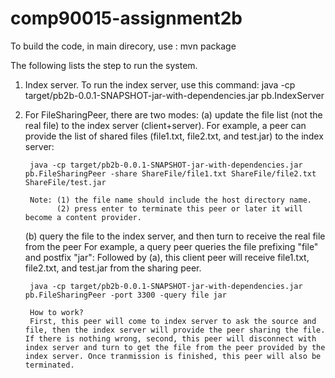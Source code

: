 # comp90015-assignment2b

To build the code, in main direcory, use : mvn package

The following lists the step to run the system.
1. Index server. To run the index server, use this command:
    java -cp target/pb2b-0.0.1-SNAPSHOT-jar-with-dependencies.jar pb.IndexServer


2. For FileSharingPeer, there are two modes: 
    (a) update the file list (not the real file) to the index server (client+server). 
        For example, a peer can provide the list of shared files (file1.txt, file2.txt, and test.jar) to the index server:
        
        java -cp target/pb2b-0.0.1-SNAPSHOT-jar-with-dependencies.jar pb.FileSharingPeer -share ShareFile/file1.txt ShareFile/file2.txt ShareFile/test.jar

        Note: (1) the file name should include the host directory name. 
              (2) press enter to terminate this peer or later it will become a content provider.

	(b) query the file to the index server, and then turn to receive the real file from the peer
		For example, a query peer queries the file prefixing "file" and postfix "jar":
		Followed by (a), this client peer will receive file1.txt, file2.txt, and test.jar from the sharing peer.

		java -cp target/pb2b-0.0.1-SNAPSHOT-jar-with-dependencies.jar pb.FileSharingPeer -port 3300 -query file jar

		How to work?
		First, this peer will come to index server to ask the source and file, then the index server will provide the peer sharing the file. If there is nothing wrong, second, this peer will disconnect with index server and turn to get the file from the peer provided by the index server. Once tranmission is finished, this peer will also be terminated.
